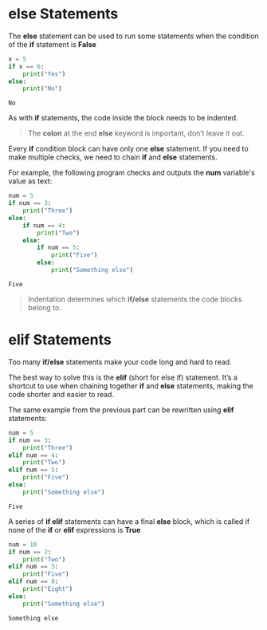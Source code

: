 # else Statements
The **else** statement can be used to run some statements when the condition of the **if** statement is **False**

```python
x = 5
if x == 6:
    print("Yes")
else:
    print("No")
```
```
No
```
As with **if** statements, the code inside the block needs to be indented.

> The **colon** at the end **else** keyword is important, don’t leave it out.

Every **if** condition block can have only one **else** statement.
If you need to make multiple checks, we need to chain **if** and **else** statements.

For example, the following program checks and outputs the **num** variable's value as text:

```python
num = 5
if num == 3:
    print("Three")
else:
    if num == 4:
        print("Two")
    else:
        if num == 5:
            print("Five")
        else:
            print("Something else")
```
```
Five
```

> Indentation determines which **if/else** statements the code blocks belong to.

# elif Statements

Too many **if/else** statements make your code long and hard to read.

The best way to solve this is the **elif** (short for else if) statement. It’s a shortcut to use when chaining together **if** and **else** statements, making the code shorter and easier to read.

The same example from the previous part can be rewritten using **elif** statements:

```python
num = 5
if num == 3:
    print("Three")
elif num == 4:
    print("Two")
elif num == 5:
    print("Five")
else:
    print("Something else")
```
```
Five
```
A series of **if elif** statements can have a final **else** block, which is called if none of the **if** or **elif** expressions is **True**

```python
num = 10
if num == 2:
    print("Two")
elif num == 5:
    print("Five")
elif num == 8:
    print("Eight")
else:
    print("Something else")
```
```
Something else
```
